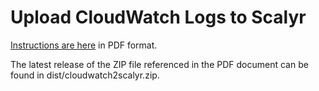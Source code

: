 # Upload CloudWatch Logs to Scalyr

[Instructions are here](StreamingLogsfromCloudWatchtoScalyr.pdf) in PDF format.

The latest release of the ZIP file referenced in the PDF document can be found in dist/cloudwatch2scalyr.zip.
